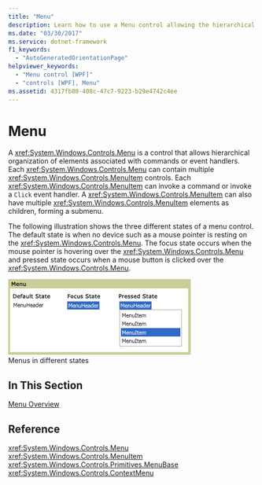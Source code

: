 ```yaml
---
title: "Menu"
description: Learn how to use a Menu control allowing the hierarchical organization of elements associated with commands or event handlers.
ms.date: "03/30/2017"
ms.service: dotnet-framework
f1_keywords:
  - "AutoGeneratedOrientationPage"
helpviewer_keywords:
  - "Menu control [WPF]"
  - "controls [WPF], Menu"
ms.assetid: 4317fb80-408c-47c7-9223-b29e4742c4ee
---
```

# Menu

A <xref:System.Windows.Controls.Menu> is a control that allows hierarchical organization of elements associated with commands or event handlers. Each <xref:System.Windows.Controls.Menu> can contain multiple <xref:System.Windows.Controls.MenuItem> controls. Each <xref:System.Windows.Controls.MenuItem> can invoke a command or invoke a `Click` event handler. A <xref:System.Windows.Controls.MenuItem> can also have multiple <xref:System.Windows.Controls.MenuItem> elements as children, forming a submenu.

The following illustration shows the three different states of a menu control. The default state is when no device such as a mouse pointer is resting on the <xref:System.Windows.Controls.Menu>. The focus state occurs when the mouse pointer is hovering over the <xref:System.Windows.Controls.Menu> and pressed state occurs when a mouse button is clicked over the <xref:System.Windows.Controls.Menu>.

![Menu states](./media/ss-ctl-menu.gif "SS_CTL_menu")\
Menus in different states

## In This Section

[Menu Overview](menu-overview.md)

## Reference

<xref:System.Windows.Controls.Menu>
  <xref:System.Windows.Controls.MenuItem>
  <xref:System.Windows.Controls.Primitives.MenuBase>
  <xref:System.Windows.Controls.ContextMenu>
